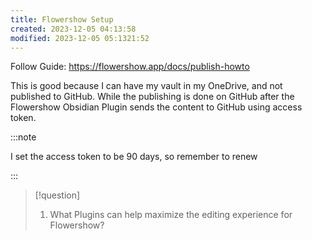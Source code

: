 ```yaml
---
title: Flowershow Setup
created: 2023-12-05 04:13:58
modified: 2023-12-05 05:1321:52
---
```

Follow Guide: https://flowershow.app/docs/publish-howto

This is good because I can have my vault in my OneDrive, and not published to GitHub. While the publishing is done on GitHub after the Flowershow Obsidian Plugin sends the content to GitHub using access token. 

:::note

I set the access token to be 90 days, so remember to renew 

:::

> [!question]
> 1. What Plugins can help maximize the editing experience for Flowershow?

 